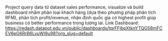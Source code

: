Project query data từ dataset sales performance, visualize và build dashboard nhằm phân loại khách hàng (dựa theo phương pháp phân tích RFM), phân tích profit/revenue, nhận định quốc gia có highest profit giúp business có better performance trong tương lai.
Link Dashboard: https://redash.datapot.edu.vn/public/dashboards/tqrFFjbpXtknYTQG58mFCEV6eG6RrB6LvuWl9u98?org_slug=default

